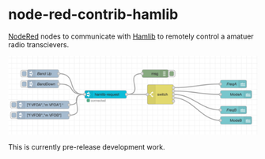 # node-red-contrib-hamlib

[NodeRed](https://nodered.org) nodes to communicate with [Hamlib](https://hamlib.github.io) to remotely control a amatuer radio transcievers.

![Dashboard](examples/VFO-Monitor.png)

This is currently pre-release development work.